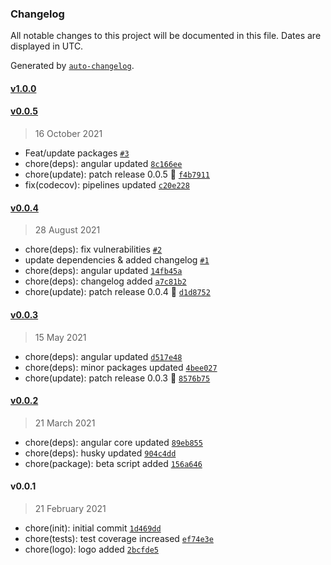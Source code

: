 ### Changelog

All notable changes to this project will be documented in this file. Dates are displayed in UTC.

Generated by [`auto-changelog`](https://github.com/CookPete/auto-changelog).

#### [v1.0.0](https://github.com/Celtian/ngx-suspense-of/compare/v0.0.5...v1.0.0)

#### [v0.0.5](https://github.com/Celtian/ngx-suspense-of/compare/v0.0.4...v0.0.5)

> 16 October 2021

- Feat/update packages [`#3`](https://github.com/Celtian/ngx-suspense-of/pull/3)
- chore(deps): angular updated [`8c166ee`](https://github.com/Celtian/ngx-suspense-of/commit/8c166ee41435ab07ba2b6e50dd5476ab2020b429)
- chore(update): patch release 0.0.5 🐛 [`f4b7911`](https://github.com/Celtian/ngx-suspense-of/commit/f4b7911e315d9658be2aadb989d4e6fd81ed3e93)
- fix(codecov): pipelines updated [`c20e228`](https://github.com/Celtian/ngx-suspense-of/commit/c20e2282f43dad4f86c71d2217b04c5775890c0e)

#### [v0.0.4](https://github.com/Celtian/ngx-suspense-of/compare/v0.0.3...v0.0.4)

> 28 August 2021

- chore(deps): fix vulnerabilities [`#2`](https://github.com/Celtian/ngx-suspense-of/pull/2)
- update dependencies & added changelog [`#1`](https://github.com/Celtian/ngx-suspense-of/pull/1)
- chore(deps): angular updated [`14fb45a`](https://github.com/Celtian/ngx-suspense-of/commit/14fb45a70dd5873b89cb0b63f072d06b1b6936c7)
- chore(deps): changelog added [`a7c81b2`](https://github.com/Celtian/ngx-suspense-of/commit/a7c81b24da4a85103a88f787121c4fe792d7fb9a)
- chore(update): patch release 0.0.4 🐛 [`d1d8752`](https://github.com/Celtian/ngx-suspense-of/commit/d1d8752d00d1b63b891d0631b6172ee4fe08e722)

#### [v0.0.3](https://github.com/Celtian/ngx-suspense-of/compare/v0.0.2...v0.0.3)

> 15 May 2021

- chore(deps): angular updated [`d517e48`](https://github.com/Celtian/ngx-suspense-of/commit/d517e48d22aeee0107325b625b73d8a69ac3f567)
- chore(deps): minor packages updated [`4bee027`](https://github.com/Celtian/ngx-suspense-of/commit/4bee027b1db6582c58997801105297bcd5622993)
- chore(update): patch release 0.0.3 🐛 [`8576b75`](https://github.com/Celtian/ngx-suspense-of/commit/8576b752705f1115dd3e74ae330127bdba9c235a)

#### [v0.0.2](https://github.com/Celtian/ngx-suspense-of/compare/v0.0.1...v0.0.2)

> 21 March 2021

- chore(deps): angular core updated [`89eb855`](https://github.com/Celtian/ngx-suspense-of/commit/89eb855c748c2ae572307333475d8b65bbc43b4b)
- chore(deps): husky updated [`904c4dd`](https://github.com/Celtian/ngx-suspense-of/commit/904c4ddd3089d033ef9d25816798d6cdd40d1dba)
- chore(package): beta script added [`156a646`](https://github.com/Celtian/ngx-suspense-of/commit/156a6464a11c120e580659454993725d1d2bc403)

#### v0.0.1

> 21 February 2021

- chore(init): initial commit [`1d469dd`](https://github.com/Celtian/ngx-suspense-of/commit/1d469dd64813a44c7ca336a239ce36b890253678)
- chore(tests): test coverage increased [`ef74e3e`](https://github.com/Celtian/ngx-suspense-of/commit/ef74e3e97b9dab1e952a072d3296978debca744b)
- chore(logo): logo added [`2bcfde5`](https://github.com/Celtian/ngx-suspense-of/commit/2bcfde502b23467f2cdead6746095ea79abe7cc1)

